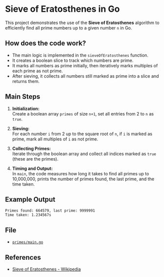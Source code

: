 # Sieve of Eratosthenes in Go

This project demonstrates the use of the **Sieve of Eratosthenes** algorithm to efficiently find all prime numbers up to a given number `n` in Go.

## How does the code work?

- The main logic is implemented in the `sieveOfEratosthenes` function.
- It creates a boolean slice to track which numbers are prime.
- It marks all numbers as prime initially, then iteratively marks multiples of each prime as not prime.
- After sieving, it collects all numbers still marked as prime into a slice and returns them.

## Main Steps

1. **Initialization:**  
   Create a boolean array `primes` of size `n+1`, set all entries from 2 to `n` as `true`.

2. **Sieving:**  
   For each number `i` from 2 up to the square root of `n`, if `i` is marked as prime, mark all multiples of `i` as not prime.

3. **Collecting Primes:**  
   Iterate through the boolean array and collect all indices marked as `true` (these are the primes).

4. **Timing and Output:**  
   In `main`, the code measures how long it takes to find all primes up to 10,000,000, prints the number of primes found, the last prime, and the time taken.

## Example Output

```
Primes found: 664579, last prime: 9999991
Time taken: 1.234567s
```

## File

- [`primes/main.go`](main.go)

## References

- [Sieve of Eratosthenes - Wikipedia](https://en.wikipedia.org/wiki/Sieve_of_Eratosthenes)
